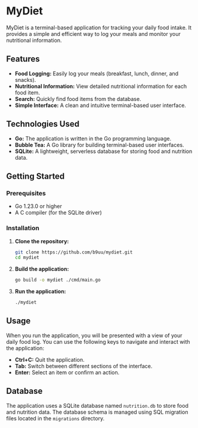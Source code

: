 # MyDiet

MyDiet is a terminal-based application for tracking your daily food intake. It provides a simple and efficient way to log your meals and monitor your nutritional information.

## Features

*   **Food Logging:** Easily log your meals (breakfast, lunch, dinner, and snacks).
*   **Nutritional Information:** View detailed nutritional information for each food item.
*   **Search:** Quickly find food items from the database.
*   **Simple Interface:** A clean and intuitive terminal-based user interface.

## Technologies Used

*   **Go:** The application is written in the Go programming language.
*   **Bubble Tea:** A Go library for building terminal-based user interfaces.
*   **SQLite:** A lightweight, serverless database for storing food and nutrition data.

## Getting Started

### Prerequisites

*   Go 1.23.0 or higher
*   A C compiler (for the SQLite driver)

### Installation

1.  **Clone the repository:**

    ```bash
    git clone https://github.com/b9uu/mydiet.git
    cd mydiet
    ```

2.  **Build the application:**

    ```bash
    go build -o mydiet ./cmd/main.go
    ```

3.  **Run the application:**

    ```bash
    ./mydiet
    ```

## Usage

When you run the application, you will be presented with a view of your daily food log. You can use the following keys to navigate and interact with the application:

*   **Ctrl+C:** Quit the application.
*   **Tab:** Switch between different sections of the interface.
*   **Enter:** Select an item or confirm an action.

## Database

The application uses a SQLite database named `nutrition.db` to store food and nutrition data. The database schema is managed using SQL migration files located in the `migrations` directory.
